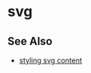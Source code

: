 # svg

## See Also
- [styling svg content](http://tympanus.net/codrops/2015/07/16/styling-svg-use-content-css/)
